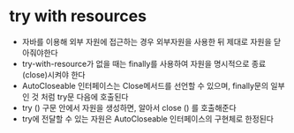 # try with resources
* 자바를 이용해 외부 자원에 접근하는 경우 외부자원을 사용한 뒤 제대로 자원을 닫아줘야한다
* try-with-resource가 없을 때는 finally를 사용하여 자원을 명시적으로 종료(close)시켜야 한다
* AutoCloseable 인터페이스는 Close메서드를 선언할 수 있으며, finally문의 일부인 것 처럼 try문 다음에 호출된다
* try () 구문 안에서 자원을 생성하면, 알아서 close () 를 호출해준다
* try에 전달할 수 있는 자원은 AutoCloseable 인터페이스의 구현체로 한정된다